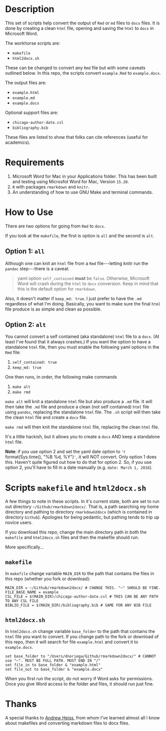 # Description

This set of scripts help convert the output of `Rmd` or `md` files to `docx` files. It is done by creating a clean `html` file, opening and saving the `html` to `docx` in Microsoft Word.

The workhorse scripts are:

- `makefile`
- `html2docx.sh`

These can be changed to convert any `Rmd` file but with some caveats outlined below. In this repo, the scripts convert `example.Rmd` to `example.docx`.

The output files are:

- `example.html`
- `example.md`
- `example.docx`

Optional support files are:

- `chicago-author-date.csl`
- `bibliography.bib`

These files are listed to show that folks can cite references (useful for academics).

# Requirements

1. Microsoft Word for Mac in your Applications folder. This has been built and testing using Microsfot Word for Mac, Version `15.20`.
2. `R` with packages `rmarkdown` and `knitr`.
3. An understanding of how to use GNU Make and terminal commands.

# How to Use

There are two options for going from `Rmd` to `docx`.

If you look at the `makefile`, the first is option is `all` and the second is `alt`.

## Option 1: `all`

Although one can knit an `html` file from a `Rmd` file---letting knitr run the `pandoc` step---there is a caveat.

> yaml option `self_contained` **must** be `false`. Otherwise, Microsoft Word will crash during the `html` to `docx` conversion. Keep in mind that this is the default option for `rmarkdown`.

Also, it doesn't matter if `keep_md: true`. I just prefer to have the `.md` regardless of what I'm doing. Basically, you want to make sure the final `html` file produce is as simple and clean as possible.


## Option 2: `alt`

You cannot convert a self contained (aka standalone) `html` file to a `docx`. (At least I've found that it always crashes.) If you want the option to have a standalone `html` file, then you must enable the following yaml options in the `Rmd` file:

1. `self_contained: true`
2. `keep_md: true`

One then runs, in order, the following make commands

1. `make alt`
2. `make rmd`

`make alt` will knit a standalone `html` file but also produce a `.md` file. It will then take the `.md` file and produce a clean (not self contained) `html` file using `pandoc`, replacing the standalone `html` file. The `.sh` script will then take the clean `html` file and create a `docx` file.

`make rmd` will then knit the standalone `html` file, replacing the clean `html` file.

It's a little hackish, but it allows you to create a `docx` AND keep a standalone `html` file.

**Note**: if you use option 2 and set the yaml date option to `'`r format(Sys.time(), "%B %d, %Y")`'`, it will NOT convert. Only option 1 does this. Haven't quite figured out how to do that for option 2. So, if you use option 2, you'll have to fill in a date manually (e.g. `date: March 1, 2016`).


# Scripts `makefile` and `html2docx.sh`

A few things to note in these scripts. In it's current state, both are set to run out directory `~/Github/rmarkdown2docx/`. That is, a path searching *my* home directory and pathing to directory `rmarkdown2docx` (which is contained in directory `Github`). Apologies for being pedantic, but pathing tends to trip up novice users.

If you download this repo, change the main directory path in both the `makefile` and `html2docx.sh` files and then the makefile should run.

More specifically...

## `makefile`

In `makefile` change variable `MAIN_DIR` to the path that contains the files in this repo (whether you fork or download):

```
MAIN_DIR = ~/Github/rmarkdown2docx/ # CHANGE THIS. "~" SHOULD BE FINE.
FILE_BASE_NAME = example
CSL_FILE = $(MAIN_DIR)/chicago-author-date.csl # THIS CAN BE ANY PATH TO ANY CSL FILE
BIBLIO_FILE = $(MAIN_DIR)/bibliography.bib # SAME FOR ANY BIB FILE
```

## `html2docx.sh`

In `html2docx.sh` change variable `base_folder` to the path that contains the `html` file you want to convert. If you change path to the fork or download of this repo, then it will search for file `example.html` and convert it to `example.docx`.

```
set base_folder to "/Users/dnoriega/Github/rmarkdown2docx/" # CANNOT use "~". MUST BE FULL PATH. MUST END IN "/"
set file_in to base_folder & "example.html"
set file_out to base_folder & "example.docx"
```

When you first run the script, do not worry if Word asks for permissions. Once you give Word access to the folder and files, it should run just fine.

# Thanks

A special thanks to [Andrew Heiss](http://github.com/andrewheiss), from whom I've learned almost all I know about makefiles and converting markdown files to docx files.



